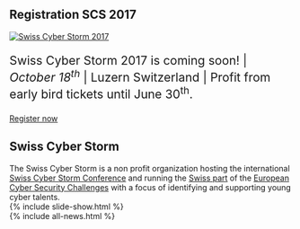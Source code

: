 <!-- include hero.html  for text animation --> 

<!-- include latest-news.html --> 
<article>
<h2>Registration SCS 2017</h2>
<div class="row">
  <div class="col-xs-12 col-sm-5">
    <a href="/conference"><img src="/img/venue/kkl_scs_2017.png" alt="Swiss Cyber Storm 2017"/></a>
  </div>
  <div class="col-xs-12 col-sm-5">
    <p style="font-size: 16pt">Swiss Cyber Storm 2017 is coming soon! |  
    <i>October 18<sup>th</sup></i> | Luzern Switzerland | Profit from early bird tickets until June 30<sup>th</sup>.</p>
    <a class="btn btn-primary" href="http://scs2017.eventbee.com" target="_blank">Register now</a> 
  </div>
</div>
</article>
<article>
<h2>Swiss Cyber Storm</h2>
The Swiss Cyber Storm is a non profit organization hosting the international <a href="/conference/">Swiss Cyber Storm Conference</a> and running the <a href="/challenges">Swiss part</a> of the <a href="http://www.europeancybersecuritychallenge.eu" target="_blank">European Cyber Security Challenges</a> with a focus of identifying and supporting young cyber talents.
</article>
<article>
{% include slide-show.html %}
</article>
{% include all-news.html %}

